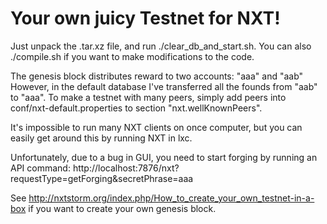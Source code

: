Your own juicy Testnet for NXT!
====================
Just unpack the .tar.xz file, and run ./clear_db_and_start.sh. You can also ./compile.sh if you want to make modifications to the code.

The genesis block distributes reward to two accounts:
"aaa" and "aab"
However, in the default database I've transferred all the founds from "aab" to "aaa".
To make a testnet with many peers, simply add peers into conf/nxt-default.properties to section "nxt.wellKnownPeers".

It's impossible to run many NXT clients on once computer, but you can easily get around this by running NXT in lxc.

Unfortunately, due to a bug in GUI, you need to start forging by running an API command:
http://localhost:7876/nxt?requestType=getForging&secretPhrase=aaa

See http://nxtstorm.org/index.php/How_to_create_your_own_testnet-in-a-box if you want to create your own genesis block.
